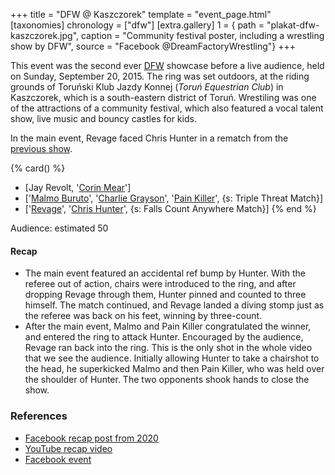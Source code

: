 +++
title = "DFW @ Kaszczorek"
template = "event_page.html"
[taxonomies]
chronology = ["dfw"]
[extra.gallery]
1 = { path = "plakat-dfw-kaszczorek.jpg", caption = "Community festival poster, including a wrestling show by DFW", source = "Facebook @DreamFactoryWrestling"}
+++

This event was the second ever [DFW](@/o/dfw.md) showcase before a live audience, held on Sunday, September 20, 2015. The ring was set outdoors, at the riding grounds of Toruński Klub Jazdy Konnej (_Toruń Equestrian Club_) in Kaszczorek, which is a south-eastern district of Toruń. Wrestiling was one of the attractions of a community festival, which also featured a vocal talent show, live music and bouncy castles for kids.

In the main event, Revage faced Chris Hunter in a rematch from the [previous show](@/e/dfw/2015-06-20-dfw-showcase.md).

{% card() %}
- [Jay Revolt, '[Corin Mear](@/w/corin-mear.md)']
- ['[Malmo Buruto](@/w/malmo-buruto.md)', '[Charlie Grayson](@/w/madman-charlie.md)',
  '[Pain Killer](@/w/pain-killer.md)', {s: Triple Threat Match}]
- ['[Revage](@/w/rafael-kid.md)', '[Chris Hunter](@/w/chris-hunter.md)', {s: Falls
      Count Anywhere Match}]
{% end %}

Audience: estimated 50

#### Recap

* The main event featured an accidental ref bump by Hunter. With the referee out of action, chairs were introduced to the ring, and after dropping Revage through them, Hunter pinned and counted to three himself.
  The match continued, and Revage landed a diving stomp just as the referee was back on his feet, winning by three-count.
* After the main event, Malmo and Pain Killer congratulated the winner, and entered the ring to attack Hunter. Encouraged by the audience, Revage ran back into the ring.
  This is the only shot in the whole video that we see the audience. Initially allowing Hunter to take a chairshot to the head, he superkicked Malmo and then Pain Killer, who was held over the shoulder of Hunter. The two opponents shook hands to close the show.

### References

* [Facebook recap post from 2020](https://www.facebook.com/DreamFactoryWrestling/posts/pfbid0drttjram94XRGvm2Pvs11KUytPi5ckGJMk9GM82FpYKi8sEKRkCTxVi5P2fcyFbjl)
* [YouTube recap video](https://www.youtube.com/watch?v=OVYowCuUQmE)
* [Facebook event](https://www.facebook.com/events/744573412315086/)
